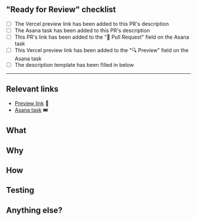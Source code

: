 ## "Ready for Review" checklist

<!--
Check these items off in the GitHub PR UI as you complete them.
-->

- [ ] The Vercel preview link has been added to this PR's description
- [ ] The Asana task has been added to this PR's description
- [ ] This PR's link has been added to the "📐 Pull Request" field on the Asana task
- [ ] This Vercel preview link has been added to the "🔍 Preview" field on the Asana task
- [ ] The description template has been filled in below

---

## Relevant links

- [Preview link](url) 🔎
- [Asana task](url) 🎟️

## What

<!--
Briefly list out the changes proposed in this PR.
-->

## Why

<!--
Describe why the changes proposed are needed. Some examples: new feature requested, refactor to make things easier later, styling tweaks requested by design, etc.
-->

## How

<!--
Dive into the approach you took, list resources you referenced, detail other approaches you tried but didn't end up going with, etc.
-->

## Testing

<!--
Create a checklist for going through how to test your proposed changes. If there is anything to configure before interacting with the project in a browser, such as toggling feature flags, changing machine settings, or simulating behavior in browser dev tools, list those steps first.

- [ ] Step 1
- [ ] Step 2
- [ ] Step 3
- [ ] ...
-->

## Anything else?

<!--
If there is anything you came across that you chose not to address in this PR but plan to soon, list those items here and any Asana tasks you created to go with them.
-->
